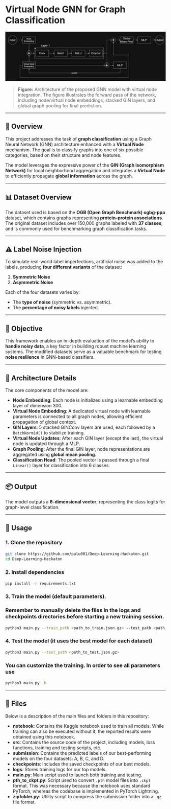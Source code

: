# Virtual Node GNN for Graph Classification

![Model Architecture](./images/OurNet.png)

> **Figure:** Architecture of the proposed GNN model with virtual node integration. The figure illustrates the forward pass of the network, including node/virtual node embeddings, stacked GIN layers, and global graph pooling for final prediction.

---

## 🧠 Overview

This project addresses the task of **graph classification** using a Graph Neural Network (GNN) architecture enhanced with a **Virtual Node** mechanism. The goal is to classify graphs into one of six possible categories, based on their structure and node features.

The model leverages the expressive power of the **GIN (Graph Isomorphism Network)** for local neighborhood aggregation and integrates a **Virtual Node** to efficiently propagate **global information** across the graph.

---

## 📊 Dataset Overview

The dataset used is based on the **OGB (Open Graph Benchmark) ogbg-ppa** dataset, which contains graphs representing **protein-protein associations**. The original dataset includes over 150,000 graphs labeled with **37 classes**, and is commonly used for benchmarking graph classification tasks.

---

## ⚠️ Label Noise Injection

To simulate real-world label imperfections, artificial noise was added to the labels, producing **four different variants** of the dataset:

1. **Symmetric Noise**
2. **Asymmetric Noise**

Each of the four datasets varies by:
- The **type of noise** (symmetric vs. asymmetric).
- The **percentage of noisy labels** injected.

---

## 🎯 Objective

This framework enables an in-depth evaluation of the model’s ability to **handle noisy data**, a key factor in building robust machine learning systems. The modified datasets serve as a valuable benchmark for testing **noise resilience** in GNN-based classifiers.

---

## 🧱 Architecture Details

The core components of the model are:

- **Node Embedding**: Each node is initialized using a learnable embedding layer of dimension 300.
- **Virtual Node Embedding**: A dedicated virtual node with learnable parameters is connected to all graph nodes, allowing efficient propagation of global context.
- **GIN Layers**: 5 stacked GINConv layers are used, each followed by a `BatchNorm1d()` to stabilize training.
- **Virtual Node Updates**: After each GIN layer (except the last), the virtual node is updated through a MLP.
- **Graph Pooling**: After the final GIN layer, node representations are aggregated using **global mean pooling**.
- **Classification Head**: The pooled vector is passed through a final `Linear()` layer for classification into 6 classes.

---

## 📦 Output

The model outputs a **6-dimensional vector**, representing the class logits for graph-level classification.

---

## 🧪 Usage

### 1. Clone the repository

```bash
git clone https://github.com/palu001/Deep-Learning-Hackaton.git
cd Deep-Learning-Hackaton
```
### 2. Install dependencies
```bash
pip install -r requirements.txt
```

### 3. Train the model (default parameters).
### Remember to manually delete the files in the logs and checkpoints directories before starting a new training session.
```bash
python3 main.py --train_path <path_to_train.json.gz> --test_path <path_to_test.json.gz>
```

### 4. Test the model (it uses the best model for each dataset)
```bash
python3 main.py --test_path <path_to_test.json.gz>
```

### You can customize the training. In order to see all parameters use
```bash
python3 main.py -h
```

---

## 📁 Files

Below is a description of the main files and folders in this repository:

- **notebook**: Contains the Kaggle notebook used to train all models. While training can also be executed without it, the reported results were obtained using this notebook.
- **src**: Contains the source code of the project, including models, loss functions, training and testing scripts, etc.
- **submission**: Contains the predicted labels of our best-performing models on the four datasets: A, B, C, and D.
- **checkpoints**: Includes the saved checkpoints of our best models.
- **logs**: Stores training logs for our top models.
- **main.py**: Main script used to launch both training and testing.
- **pth_to_ckpt.py**: Script used to convert `.pth` model files into `.ckpt` format. This was necessary because the notebook uses standard PyTorch, whereas the codebase is implemented in PyTorch Lightning.
- **zipfolder.py**: Utility script to compress the submission folder into a `.gz` file format.



